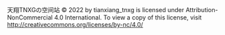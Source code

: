 天翔TNXGの空间站 © 2022 by tianxiang_tnxg is licensed under Attribution-NonCommercial 4.0 International. To view a copy
of this license, visit http://creativecommons.org/licenses/by-nc/4.0/
